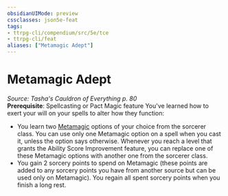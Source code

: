 ```yaml
---
obsidianUIMode: preview
cssclasses: json5e-feat
tags:
- ttrpg-cli/compendium/src/5e/tce
- ttrpg-cli/feat
aliases: ["Metamagic Adept"]
---
```

# Metamagic Adept
*Source: Tasha's Cauldron of Everything p. 80*  
**Prerequisite**: Spellcasting or Pact Magic feature
You've learned how to exert your will on your spells to alter how they function:

- You learn two [Metamagic](2-Mechanics/CLI/lists/list-optfeaturetype-mm.md) options of your choice from the sorcerer class. You can use only one Metamagic option on a spell when you cast it, unless the option says otherwise. Whenever you reach a level that grants the Ability Score Improvement feature, you can replace one of these Metamagic options with another one from the sorcerer class.  
- You gain 2 sorcery points to spend on Metamagic (these points are added to any sorcery points you have from another source but can be used only on Metamagic). You regain all spent sorcery points when you finish a long rest.